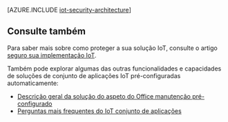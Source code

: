 <properties
 pageTitle="Arquitetura de segurança do IoT | Microsoft Azure"
 description="Diretrizes de arquitetura de segurança de IoT e considerações"
 services=""
 suite="iot-suite"
 documentationCenter=""
 authors="YuriDio"
 manager="timlt"
 editor=""/>

<tags
 ms.service="iot-suite"
 ms.devlang="na"
 ms.topic="article"
 ms.tgt_pltfrm="na"
 ms.workload="na"
 ms.date="10/17/2016"
 ms.author="yurid"/>

[AZURE.INCLUDE [iot-security-architecture](../../includes/iot-security-architecture.md)]

## <a name="see-also"></a>Consulte também

Para saber mais sobre como proteger a sua solução IoT, consulte o artigo [seguro sua implementação IoT][lnk-security-deployment].

Também pode explorar algumas das outras funcionalidades e capacidades de soluções de conjunto de aplicações IoT pré-configuradas automaticamente:

- [Descrição geral da solução do aspeto do Office manutenção pré-configurado][lnk-predictive-overview]
- [Perguntas mais frequentes do IoT conjunto de aplicações][lnk-faq]

[lnk-predictive-overview]: iot-suite-predictive-overview.md
[lnk-faq]: iot-suite-faq.md

[lnk-security-deployment]: iot-suite-security-deployment.md